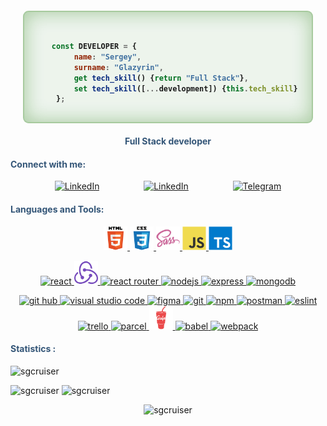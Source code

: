 
<h1 style="display: flex; justify-content: center; margin: 20px; padding-top: 32px; padding-bottom: 15px; border: 2px solid #1A770055; border-radius: 9px; box-shadow: 0px 0px 30px 1px rgba(26,119,0,0.33) inset; background-color: #1A770011; font-size: 100%">
<p>

```javascript
   const DEVELOPER = {
        name: "Sergey",
        surname: "Glazyrin",
        get tech_skill() {return "Full Stack"},
        set tech_skill([...development]) {this.tech_skill}
    };
```
</p>
</h1>
<h4 align="center" style="color:#335577">Full Stack developer</h4>
<h4 align="left" style="color:#335577">Connect with me:</h4>
<p style="display:flex; justify-content:space-evenly;">
<a href="https://linkedin.com/in/sgcruiser" target="_blank">
<!-- <img align="center" src="https://raw.githubusercontent.com/rahuldkjain/github-profile-readme-generator/master/src/images/icons/Social/linked-in-alt.svg" alt="sergey glazyrin" height="30" width="30" /> -->
<img src="https://img.shields.io/badge/LinkedIn-282C34?logo=linkedin&logoColor=0077B5&labelColor=fff&color=557799" alt="LinkedIn" title="LinkedIn" height="26" /></a>
<a href="mailto:glazyrinsb@gmail.com" target="_blank"><img src="https://img.shields.io/badge/Gmail-282C34?logo=Gmail&logoColor=EA4335&labelColor=fff&color=557799" alt="LinkedIn" title="Gmail" height="26" />
<a href="https://t.me/sergglaz" target="_blank"><img src="https://img.shields.io/badge/Telegram-282C34?logo=Telegram&logoColor=FE7A16&labelColor=fff&color=557799" alt="Telegram" title="Telegram" height="26" /></a>
</p>

<h4 align="left" style="color:#335577">Languages and Tools:</h4>
<p align="center">
<a href="https://www.w3.org/html/" target="_blank"> <img src="https://raw.githubusercontent.com/devicons/devicon/master/icons/html5/html5-original-wordmark.svg" target="_blank" alt="html5" title="HTML 5" width="38" height="38"/> </a>
<a href="https://www.w3schools.com/css/" target="_blank"> <img src="https://raw.githubusercontent.com/devicons/devicon/master/icons/css3/css3-original-wordmark.svg" alt="css3" title="CSS 3" width="38" height="38"/> </a>
<a href="https://sass-lang.com" target="_blank"> <img src="https://raw.githubusercontent.com/devicons/devicon/master/icons/sass/sass-original.svg" alt="sass" title="SASS" width="38" height="38"/> </a>
<a href="https://developer.mozilla.org/en-US/docs/Web/JavaScript" target="_blank"> <img src="https://raw.githubusercontent.com/devicons/devicon/master/icons/javascript/javascript-original.svg" alt="javascript" title="JavaScript" width="38" height="38"/> </a>
<a href="https://www.typescriptlang.org/" target="_blank"> <img src="https://raw.githubusercontent.com/devicons/devicon/master/icons/typescript/typescript-original.svg" alt="typescript" title="TypeScript" width="38" height="38"/> </a> 
</p>
<p align="center">
<a href="https://reactjs.org/" target="_blank"> <img src="https://www.vectorlogo.zone/logos/reactjs/reactjs-icon.svg" alt="react" title="React" width="38" height="38"/> </a>
<a href="https://redux.js.org" target="_blank"> <img src="https://raw.githubusercontent.com/devicons/devicon/master/icons/redux/redux-original.svg" alt="redux" title="Redux" width="38" height="38"/> </a>
<a href="https://redux.js.org" target="_blank"> <img src="https://raw.githubusercontent.com/detain/svg-logos/master/svg/react-router.svg" alt="react router" title="React Router" width="38" height="38"/> </a>
<a href="https://nodejs.org" target="_blank"> <img src="https://www.vectorlogo.zone/logos/nodejs/nodejs-icon.svg" alt="nodejs" title="Node.js" width="38" height="38"/> </a>
<a href="https://expressjs.com" target="_blank"> <img src="https://www.vectorlogo.zone/logos/expressjs/expressjs-icon.svg" alt="express" title="Express" width="38" height="38"/> </a>
<a href="https://www.mongodb.com/" target="_blank"> <img src="https://www.vectorlogo.zone/logos/mongodb/mongodb-icon.svg" alt="mongodb" title="MongoDB" height="38"/> </a>
</p>
<p align="center">
<a href="https://github.com/" target="_blank"> <img src="https://www.vectorlogo.zone/logos/github/github-icon.svg" alt="git hub" title="Git Hub" width="38" height="38"/> </a>
<a href="https://code.visualstudio.com/" target="_blank"> <img src="https://www.vectorlogo.zone/logos/visualstudio_code/visualstudio_code-icon.svg" alt="visual studio code" title="Visual Studio Code" width="38" height="38"/> </a>
<a href="https://www.figma.com/" target="_blank"> <img src="https://www.vectorlogo.zone/logos/figma/figma-icon.svg" alt="figma" title="Figma" width="38" height="38"/> </a>
<a href="https://git-scm.com/" target="_blank"> <img src="https://www.vectorlogo.zone/logos/git-scm/git-scm-icon.svg" alt="git" title="Git" width="38" height="38"/> </a>
<a href="https://www.npmjs.com/" target="_blank"> <img src="https://www.vectorlogo.zone/logos/npmjs/npmjs-tile.svg" alt="npm" title="NPM" width="38" height="38"/> </a>
<a href="https://postman.com" target="_blank"> <img src="https://www.vectorlogo.zone/logos/getpostman/getpostman-icon.svg" alt="postman" title="Postman" width="38" height="38"/> </a>
<a href="https://eslint.org/" target="_blank"> <img src="https://www.vectorlogo.zone/logos/eslint/eslint-icon.svg" alt="eslint" title="Eslint" width="38" height="38"/> </a>
<a href="https://trello.com/ru" target="_blank"> <img src="https://www.vectorlogo.zone/logos/trello/trello-icon.svg" alt="trello" title="Trello" height="38"/> </a>
<a href="https://parceljs.org/" target="_blank"> <img src="https://www.vectorlogo.zone/logos/parceljs/parceljs-icon.svg" alt="parcel" title="Parcel" height="38"/> </a>
<a href="https://gulpjs.com/" target="_blank"> <img src="https://raw.githubusercontent.com/devicons/devicon/master/icons/gulp/gulp-plain.svg" alt="gulp" title="Gulp" width="38" height="38"/> </a>
<a href="https://babeljs.io/" target="_blank"> <img src="https://www.vectorlogo.zone/logos/babeljs/babeljs-ar21.svg" alt="babel" title="Babel" width="58" height="38"/> </a>
<a href="https://webpack.js.org" target="_blank"> <img src="https://www.vectorlogo.zone/logos/js_webpack/js_webpack-icon.svg" alt="webpack" title="Webpack" height="38"/> </a>
</p>

<h4 align="left" style="color:#335577">Statistics :</h4>
<p align="left"> <img src="https://komarev.com/ghpvc/?username=sgcruiser&label=Profile%20views&color=0e75b6&style=flat" alt="sgcruiser" /> </p>
<p><img align="left" src="https://github-readme-stats.vercel.app/api/top-langs?username=sgcruiser&theme=vue&hide_border=true&show_icons=true&locale=en&layout=compact" alt="sgcruiser" /></p>
<p>&nbsp;<img align="rigth" src="https://github-readme-stats.vercel.app/api?username=sgcruiser&theme=vue&hide_border=true&show_icons=true&locale=en" alt="sgcruiser" /></p>
<p align="center"><img src="https://github-readme-streak-stats.herokuapp.com/?user=sgcruiser&theme=vue&hide_border=true" alt="sgcruiser" /></p>
